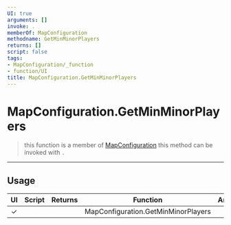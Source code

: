 ```yaml
---
UI: true
arguments: []
invoke: .
memberOf: MapConfiguration
methodname: GetMinMinorPlayers
returns: []
script: false
tags:
- MapConfiguration/_function
- function/UI
title: MapConfiguration.GetMinMinorPlayers
---
```

# MapConfiguration.GetMinMinorPlayers
> this function is a member of [MapConfiguration](civ-6/lua/MapConfiguration.md)
> this method can be invoked with `.`
-----
## Usage
|  UI | Script | Returns | Function | Arguments |
|:---:|:------:|-------:|:--------:|:---------|
|✓| ||MapConfiguration.GetMinMinorPlayers||
